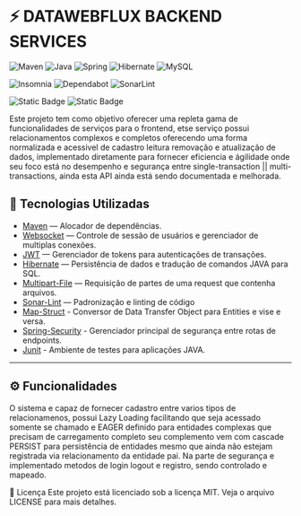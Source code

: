 # ⚡ DATAWEBFLUX BACKEND SERVICES


![Maven](https://img.shields.io/badge/apachemaven-C71A36.svg?style=for-the-badge&logo=apachemaven&logoColor=white)
![Java](https://img.shields.io/badge/java-%23ED8B00.svg?style=for-the-badge&logo=openjdk&logoColor=white)
![Spring](https://img.shields.io/badge/spring-%236DB33F.svg?style=for-the-badge&logo=spring&logoColor=white)
![Hibernate](https://img.shields.io/badge/Hibernate-59666C?style=for-the-badge&logo=Hibernate&logoColor=white)
![MySQL](https://img.shields.io/badge/mysql-4479A1.svg?style=for-the-badge&logo=mysql&logoColor=white)




![Insomnia](https://img.shields.io/badge/Insomnia-black?style=for-the-badge&logo=insomnia&logoColor=5849BE)
![Dependabot](https://img.shields.io/badge/dependabot-025E8C?style=for-the-badge&logo=dependabot&logoColor=white)
![SonarLint](https://img.shields.io/badge/SonarLint-CB2029?style=for-the-badge&logo=SONARLINT&logoColor=white)



![Static Badge](https://img.shields.io/badge/version-V0.2.1-%2348A6A7)
![Static Badge](https://img.shields.io/badge/MIT-grey)


Este projeto tem como objetivo oferecer uma repleta gama de funcionalidades de serviços para o frontend, etse serviço possui relacionamentos complexos e completos oferecendo uma forma normalizada e acessivel de cadastro leitura removação e atualização de dados, implementado diretamente para fornecer eficiencia e ágilidade onde seu foco está no desempenho e segurança entre single-transaction || multi-transactions, ainda esta API ainda está sendo documentada e melhorada.

## 🚀 Tecnologias Utilizadas

- [Maven](https://maven.apache.org/) — Alocador de dependências.
- [Websocket](https://docs.spring.io/spring-framework/reference/web/websocket.html) — Controle de sessão de usuários e gerenciador de multiplas conexões.
- [JWT](https://jwt.is/) — Gerenciador de tokens para autenticações de transações.
- [Hibernate](https://hibernate.org/) — Persistência de dados e tradução de comandos JAVA para SQL.
- [Multipart-File](https://) — Requisição de partes de uma request que contenha arquivos.
- [Sonar-Lint](https://eslint.org/) — Padronização e linting de código
- [Map-Struct](https://mapstruct.org/) - Conversor de Data Transfer Object para Entities e vise e versa.
- [Spring-Security](https://spring.io/projects/spring-security) - Gerenciador principal de segurança entre rotas de endpoints.
- [Junit](https://junit.org/junit5/) - Ambiente de testes para aplicações JAVA.



---

## ⚙️ Funcionalidades

O sistema e capaz de fornecer cadastro entre varios tipos de relacionamenos, possui Lazy Loading facilitando que seja acessado somente se chamado e EAGER definido para entidades complexas que precisam de carregamento completo seu complemento vem com cascade PERSIST para persistência de entidades mesmo que ainda não estejam registrada via relacionamento da entidade pai.
Na parte de segurança e implementado metodos de login logout e registro, sendo controlado e mapeado.



📝 Licença
Este projeto está licenciado sob a licença MIT. Veja o arquivo LICENSE para mais detalhes.